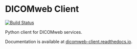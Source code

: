 # DICOMweb Client

[![Build Status](https://travis-ci.org/clindatsci/dicomweb-python-client.svg?branch=master)](https://travis-ci.org/clindatsci/dicomweb-python-client)

Python client for DICOMweb services.

Documentation is available at [dicomweb-client.readthedocs.io](https://dicomweb-client.readthedocs.io).
